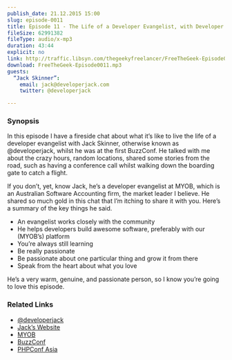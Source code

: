 ```yaml
---
publish_date: 21.12.2015 15:00
slug: episode-0011
title: Episode 11 - The Life of a Developer Evangelist, with Developer Jack
fileSize: 62991382
fileType: audio/x-mp3
duration: 43:44
explicit: no
link: http://traffic.libsyn.com/thegeekyfreelancer/FreeTheGeek-Episode0011.mp3
download: FreeTheGeek-Episode0011.mp3
guests:
  “Jack Skinner”:
    email: jack@developerjack.com
    twitter: @developerjack

---
```

### Synopsis

In this episode I have a fireside chat about what it’s like to live the life of a developer evangelist with Jack Skinner, otherwise known as @developerjack, whilst he was at the first BuzzConf. He talked with me about the crazy hours, random locations, shared some stories from the road, such as having a conference call whilst walking down the boarding gate to catch a flight.

If you don’t, yet, know Jack, he’s a developer evangelist at MYOB, which is an Australian Software Accounting firm, the market leader I believe. He shared so much gold in this chat that I’m itching to share it with you. Here’s a summary of the key things he said.

- An evangelist works closely with the community
- He helps developers build awesome software, preferably with our (MYOB’s) platform
- You’re always still learning
- Be really passionate
- Be passionate about one particular thing and grow it from there
- Speak from the heart about what you love

He’s a very warm, genuine, and passionate person, so I know you’re going to love this episode.

### Related Links

- [@developerjack](https://twitter.com/@developerjack)
- [Jack’s Website](https://developerjack.com)
- [MYOB](http://myob.com.au)
- [BuzzConf](https://buzzconf.io)
- [PHPConf Asia](http://phpconf.asia)

